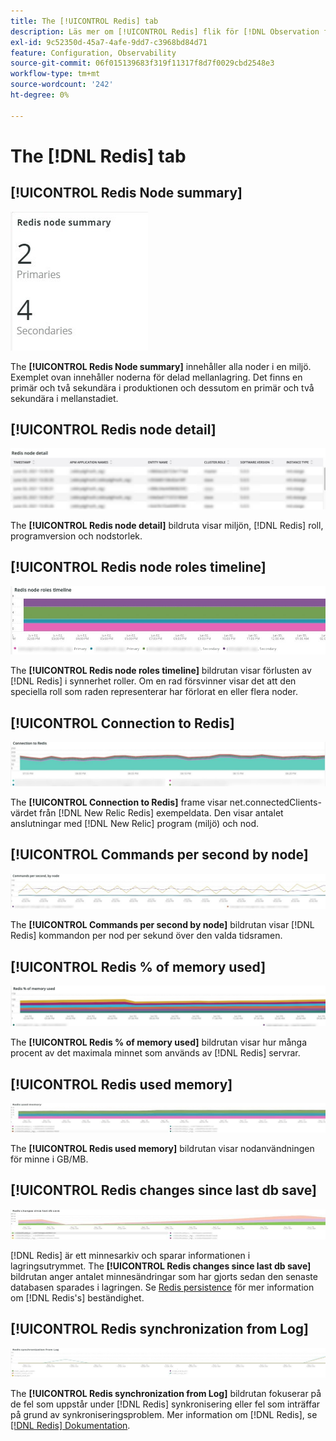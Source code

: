 ```yaml
---
title: The [!UICONTROL Redis] tab
description: Läs mer om [!UICONTROL Redis] flik för [!DNL Observation for Adobe Commerce].
exl-id: 9c52350d-45a7-4afe-9dd7-c3968bd84d71
feature: Configuration, Observability
source-git-commit: 06f015139683f319f11317f8d7f0029cbd2548e3
workflow-type: tm+mt
source-wordcount: '242'
ht-degree: 0%

---
```


# The [!DNL Redis] tab

## [!UICONTROL Redis Node summary]

![Redis Node summary](../../assets/tools/observation-for-adobe-commerce/redis-tab-1.jpg)

The **[!UICONTROL Redis Node summary]** innehåller alla noder i en miljö. Exemplet ovan innehåller noderna för delad mellanlagring. Det finns en primär och två sekundära i produktionen och dessutom en primär och två sekundära i mellanstadiet.

## [!UICONTROL Redis node detail]

![Redis-noddetalj](../../assets/tools/observation-for-adobe-commerce/redis-tab-2.jpg)

The **[!UICONTROL Redis node detail]** bildruta visar miljön, [!DNL Redis] roll, programversion och nodstorlek.

## [!UICONTROL Redis node roles timeline]

![Redis node roles timeline](../../assets/tools/observation-for-adobe-commerce/redis-tab-3.jpg)

The **[!UICONTROL Redis node roles timeline]** bildrutan visar förlusten av [!DNL Redis] i synnerhet roller. Om en rad försvinner visar det att den speciella roll som raden representerar har förlorat en eller flera noder.

## [!UICONTROL Connection to Redis]

![Anslutning till Redis](../../assets/tools/observation-for-adobe-commerce/redis-tab-4.jpg)

The **[!UICONTROL Connection to Redis]** frame visar net.connectedClients-värdet från [!DNL New Relic Redis] exempeldata. Den visar antalet anslutningar med [!DNL New Relic] program (miljö) och nod.

## [!UICONTROL Commands per second by node]

![Kommandon per sekund efter nod](../../assets/tools/observation-for-adobe-commerce/redis-tab-5.jpg)

The **[!UICONTROL Commands per second by node]** bildrutan visar [!DNL Redis] kommandon per nod per sekund över den valda tidsramen.

## [!UICONTROL Redis % of memory used]

![Redis % av använt minne](../../assets/tools/observation-for-adobe-commerce/redis-tab-6.jpg)

The **[!UICONTROL Redis % of memory used]** bildrutan visar hur många procent av det maximala minnet som används av [!DNL Redis] servrar.

## [!UICONTROL Redis used memory]

![Redis använt minne](../../assets/tools/observation-for-adobe-commerce/redis-tab-7.jpg)

The **[!UICONTROL Redis used memory]** bildrutan visar nodanvändningen för minne i GB/MB.

## [!UICONTROL Redis changes since last db save]

![Gör om ändringar sedan den senaste databasen sparades](../../assets/tools/observation-for-adobe-commerce/redis-tab-8.jpg)

[!DNL Redis] är ett minnesarkiv och sparar informationen i lagringsutrymmet. The **[!UICONTROL Redis changes since last db save]** bildrutan anger antalet minnesändringar som har gjorts sedan den senaste databasen sparades i lagringen. Se [Redis persistence](https://redis.io/docs/latest/operate/oss_and_stack/management/persistence/) för mer information om [!DNL Redis's] beständighet.

## [!UICONTROL Redis synchronization from Log]

![Synkronisera igen från logg](../../assets/tools/observation-for-adobe-commerce/redis-tab-9.jpg)

The **[!UICONTROL Redis synchronization from Log]** bildrutan fokuserar på de fel som uppstår under [!DNL Redis] synkronisering eller fel som inträffar på grund av synkroniseringsproblem. Mer information om [!DNL Redis], se [[!DNL Redis] Dokumentation](https://redis.io/docs/).
